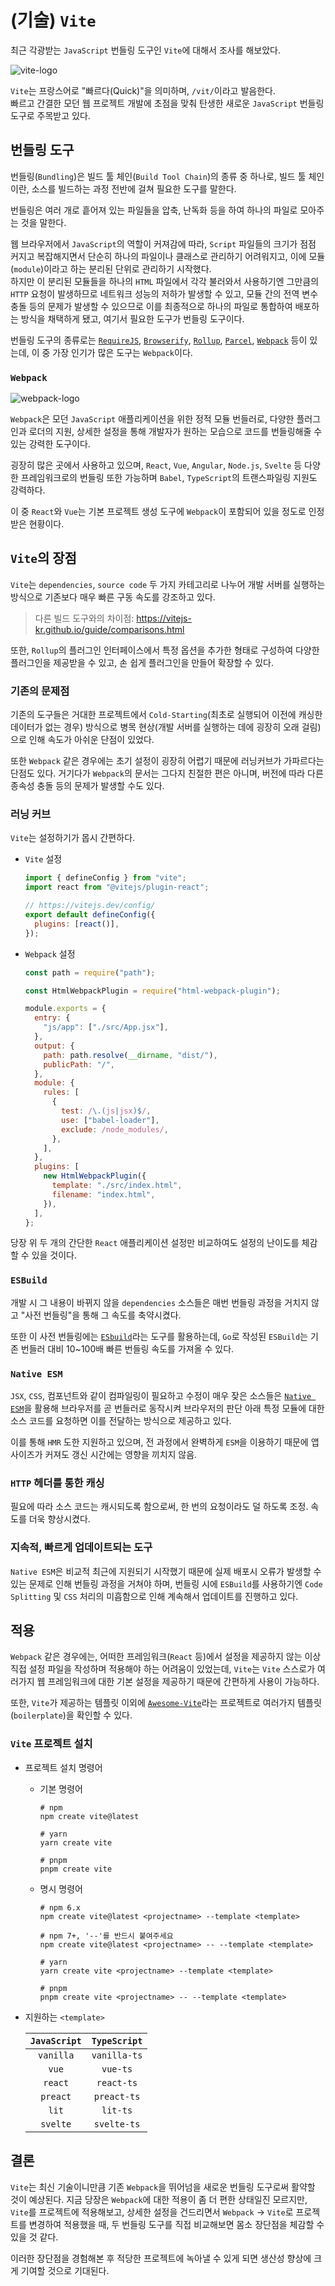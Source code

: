 # (기술) `Vite`

최근 각광받는 `JavaScript` 번들링 도구인 `Vite`에 대해서 조사를 해보았다.

![vite-logo](./assets/vite-logo.svg)

`Vite`는 프랑스어로 "빠르다(Quick)"을 의미하며, `/vit/`이라고 발음한다.  
빠르고 간결한 모던 웹 프로젝트 개발에 초점을 맞춰 탄생한 새로운 `JavaScript` 번들링 도구로 주목받고 있다.

## 번들링 도구

번들링(`Bundling`)은 빌드 툴 체인(`Build Tool Chain`)의 종류 중 하나로, 빌드 툴 체인이란, 소스를 빌드하는 과정 전반에 걸쳐 필요한 도구를 말한다.

번들링은 여러 개로 흩어져 있는 파일들을 압축, 난독화 등을 하여 하나의 파일로 모아주는 것을 말한다.

웹 브라우저에서 `JavaScript`의 역할이 커져감에 따라, `Script` 파일들의 크기가 점점 커지고 복잡해지면서 단순히 하나의 파일이나 클래스로 관리하기 어려워지고, 이에 모듈(`module`)이라고 하는 분리된 단위로 관리하기 시작했다.  
하지만 이 분리된 모듈들을 하나의 `HTML` 파일에서 각각 불러와서 사용하기엔 그만큼의 `HTTP` 요청이 발생하므로 네트워크 성능의 저하가 발생할 수 있고, 모듈 간의 전역 변수 충돌 등의 문제가 발생할 수 있으므로 이를 최종적으로 하나의 파일로 통합하여 배포하는 방식을 채택하게 됐고, 여기서 필요한 도구가 번들링 도구이다.

번들링 도구의 종류로는 [`RequireJS`](https://requirejs.org/), [`Browserify`](https://browserify.org/), [`Rollup`](https://rollupjs.org/guide/en/), [`Parcel`](https://ko.parceljs.org/), [`Webpack`](https://webpack.js.org/) 등이 있는데, 이 중 가장 인기가 많은 도구는 `Webpack`이다.

### `Webpack`

![webpack-logo](./assets/webpack-logo.svg)

`Webpack`은 모던 `JavaScript` 애플리케이션을 위한 정적 모듈 번들러로, 다양한 플러그인과 로더의 지원, 상세한 설정을 통해 개발자가 원하는 모습으로 코드를 번들링해줄 수 있는 강력한 도구이다.

굉장히 많은 곳에서 사용하고 있으며, `React`, `Vue`, `Angular`, `Node.js`, `Svelte` 등 다양한 프레임워크로의 번들링 또한 가능하며 `Babel`, `TypeScript`의 트랜스파일링 지원도 강력하다.

이 중 `React`와 `Vue`는 기본 프로젝트 생성 도구에 `Webpack`이 포함되어 있을 정도로 인정받은 현황이다.

## `Vite`의 장점

`Vite`는 `dependencies`, `source code` 두 가지 카테고리로 나누어 개발 서버를 실행하는 방식으로 기존보다 매우 빠른 구동 속도를 강조하고 있다.

> 다른 빌드 도구와의 차이점: https://vitejs-kr.github.io/guide/comparisons.html

또한, `Rollup`의 플러그인 인터페이스에서 특정 옵션을 추가한 형태로 구성하여 다양한 플러그인을 제공받을 수 있고, 손 쉽게 플러그인을 만들어 확장할 수 있다.

### 기존의 문제점

기존의 도구들은 거대한 프로젝트에서 `Cold-Starting`(최초로 실행되어 이전에 캐싱한 데이터가 없는 경우) 방식으로 병목 현상(개발 서버를 실행하는 데에 굉장히 오래 걸림)으로 인해 속도가 아쉬운 단점이 있었다.

또한 `Webpack` 같은 경우에는 초기 설정이 굉장히 어렵기 때문에 러닝커브가 가파르다는 단점도 있다. 거기다가 `Webpack`의 문서는 그다지 친절한 편은 아니며, 버전에 따라 다른 종속성 충돌 등의 문제가 발생할 수도 있다.

### 러닝 커브

`Vite`는 설정하기가 몹시 간편하다.

- `Vite` 설정

  ```js
  import { defineConfig } from "vite";
  import react from "@vitejs/plugin-react";

  // https://vitejs.dev/config/
  export default defineConfig({
    plugins: [react()],
  });
  ```

- `Webpack` 설정

  ```js
  const path = require("path");

  const HtmlWebpackPlugin = require("html-webpack-plugin");

  module.exports = {
    entry: {
      "js/app": ["./src/App.jsx"],
    },
    output: {
      path: path.resolve(__dirname, "dist/"),
      publicPath: "/",
    },
    module: {
      rules: [
        {
          test: /\.(js|jsx)$/,
          use: ["babel-loader"],
          exclude: /node_modules/,
        },
      ],
    },
    plugins: [
      new HtmlWebpackPlugin({
        template: "./src/index.html",
        filename: "index.html",
      }),
    ],
  };
  ```

당장 위 두 개의 간단한 `React` 애플리케이션 설정만 비교하여도 설정의 난이도를 체감할 수 있을 것이다.

### `ESBuild`

개발 시 그 내용이 바뀌지 않을 `dependencies` 소스들은 매번 번들링 과정을 거치지 않고 "사전 번들링"을 통해 그 속도를 축약시켰다.

또한 이 사전 번들링에는 [`ESbuild`](https://esbuild.github.io/)라는 도구를 활용하는데, `Go`로 작성된 `ESBuild`는 기존 번들러 대비 10~100배 빠른 번들링 속도를 가져올 수 있다.

### `Native ESM`

`JSX`, `CSS`, 컴포넌트와 같이 컴파일링이 필요하고 수정이 매우 잦은 소스들은 [`Native ESM`](https://developer.mozilla.org/en-US/docs/Web/JavaScript/Guide/Modules)을 활용해 브라우저를 곧 번들러로 동작시켜 브라우저의 판단 아래 특정 모듈에 대한 소스 코드를 요청하면 이를 전달하는 방식으로 제공하고 있다.

이를 통해 `HMR` 도한 지원하고 있으며, 전 과정에서 완벽하게 `ESM`을 이용하기 때문에 앱 사이즈가 커져도 갱신 시간에는 영향을 끼치지 않음.

### `HTTP` 헤더를 통한 캐싱

필요에 따라 소스 코드는 캐시되도록 함으로써, 한 번의 요청이라도 덜 하도록 조정. 속도를 더욱 향상시켰다.

### 지속적, 빠르게 업데이트되는 도구

`Native ESM`은 비교적 최근에 지원되기 시작했기 때문에 실제 배포시 오류가 발생할 수 있는 문제로 인해 번들링 과정을 거쳐야 하며, 번들링 시에 `ESBuild`를 사용하기엔 `Code Splitting` 및 `CSS` 처리의 미흡함으로 인해 계속해서 업데이트를 진행하고 있다.

## 적용

`Webpack` 같은 경우에는, 어떠한 프레임워크(`React` 등)에서 설정을 제공하지 않는 이상 직접 설정 파일을 작성하며 적용해야 하는 어려움이 있었는데, `Vite`는 `Vite` 스스로가 여러가지 웹 프레임워크에 대한 기본 설정을 제공하기 때문에 간편하게 사용이 가능하다.

또한, `Vite`가 제공하는 템플릿 이외에 [`Awesome-Vite`](https://github.com/vitejs/awesome-vite#templates)라는 프로젝트로 여러가지 템플릿(`boilerplate`)을 확인할 수 있다.

### `Vite` 프로젝트 설치

- 프로젝트 설치 명령어

  - 기본 명령어

    ```shell
    # npm
    npm create vite@latest

    # yarn
    yarn create vite

    # pnpm
    pnpm create vite
    ```

  - 명시 명령어

    ```shell
    # npm 6.x
    npm create vite@latest <projectname> --template <template>

    # npm 7+, '--'를 반드시 붙여주세요
    npm create vite@latest <projectname> -- --template <template>

    # yarn
    yarn create vite <projectname> --template <template>

    # pnpm
    pnpm create vite <projectname> -- --template <template>
    ```

- 지원하는 `<template>`

  | `JavaScript` | `TypeScript` |
  | :----------: | :----------: |
  |  `vanilla`   | `vanilla-ts` |
  |    `vue`     |   `vue-ts`   |
  |   `react`    |  `react-ts`  |
  |   `preact`   | `preact-ts`  |
  |    `lit`     |   `lit-ts`   |
  |   `svelte`   | `svelte-ts`  |

## 결론

`Vite`는 최신 기술이니만큼 기존 `Webpack`을 뛰어넘을 새로운 번들링 도구로써 활약할 것이 예상된다. 지금 당장은 `Webpack`에 대한 적용이 좀 더 편한 상태일진 모르지만, `Vite`를 프로젝트에 적용해보고, 상세한 설정을 건드리면서 `Webpack` -> `Vite`로 프로젝트를 변경하여 적용했을 때, 두 번들링 도구를 직접 비교해보면 몸소 장단점을 체감할 수 있을 것 같다.

이러한 장단점을 경험해본 후 적당한 프로젝트에 녹아낼 수 있게 되면 생산성 향상에 크게 기여할 것으로 기대된다.
